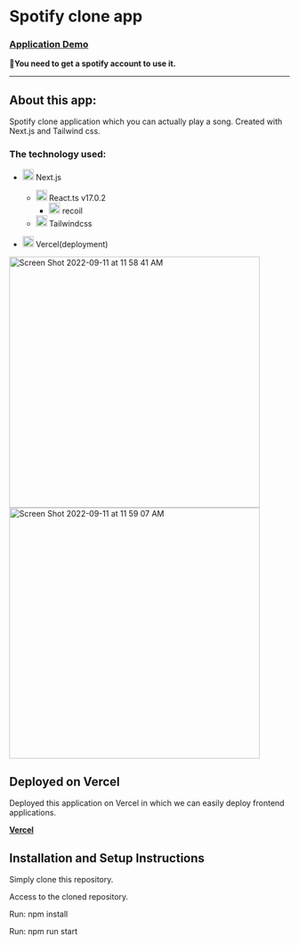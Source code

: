 # Spotify clone app

### [Application Demo](https://spotify-clone-lqvvronck-soma-dev0808.vercel.app/)
**🚨You need to get a spotify account to use it.**

<hr>

## About this app:
 
Spotify clone application which you can actually play a song.
Created with Next.js and Tailwind css.

### The technology used:

 - <img width="20" alt="react logo" src="https://user-images.githubusercontent.com/55787141/192347694-6b5f1118-b7a0-4df7-bf30-98c0586e8771.png"> Next.js
     - <img width="20" alt="react logo" src="https://user-images.githubusercontent.com/55787141/192160993-03f102a0-d47d-49ae-a402-e4a9a80523ec.png"> React.ts v17.0.2
        - <img width="20" alt="vercel-icon-dark" src="https://user-images.githubusercontent.com/55787141/192350672-96a95732-2d16-4e19-8f12-778d3d5003a5.jpeg"> recoil
     - <img width="20" alt="vercel-icon-dark" src="https://user-images.githubusercontent.com/55787141/192351225-d8b8e48b-1ceb-4356-8cc7-7626ca9dd3ce.jpg"> Tailwindcss
     
 - <img width="20" alt="vercel-icon-dark" src="https://user-images.githubusercontent.com/55787141/192161251-856be567-c1ff-4568-808d-1f7ef29d97a8.png"> Vercel(deployment)

<img width="450" alt="Screen Shot 2022-09-11 at 11 58 41 AM" src="https://user-images.githubusercontent.com/55787141/189544566-b21d4fab-821a-4feb-959b-017c810e189e.png">

<img width="450" alt="Screen Shot 2022-09-11 at 11 59 07 AM" src="https://user-images.githubusercontent.com/55787141/189544567-c59df7be-d9fb-47a1-85e9-c28b65d1c2c0.png">

## Deployed on Vercel

Deployed this application on Vercel in which we can easily deploy frontend applications.

**[Vercel](https://vercel.com/docs)**

## Installation and Setup Instructions

Simply clone this repository.

Access to the cloned repository.

Run: npm install

Run: npm run start
